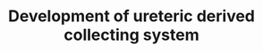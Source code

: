 ---
annotations:
- id: DOID:0080205
  type: Disease Ontology
  value: CAKUT
- id: DOID:0090001
  parent: genetic disease
  type: Disease Ontology
  value: Fraser syndrome
- id: DOID:9248
  parent: genetic disease
  type: Disease Ontology
  value: Pallister-Hall syndrome
- id: PW:0000003
  parent: signaling pathway
  type: Pathway Ontology
  value: signaling pathway
- id: DOID:3614
  type: Disease Ontology
  value: Kallmann syndrome
- id: DOID:557
  type: Disease Ontology
  value: kidney disease
authors:
- Fehrhart
- Eweitz
citedin:
- link: PMC9051587
  title: Overlap of vitamin A and vitamin D target genes with CAKUT-related processes
    (2022)
- link: PMC9607846
  title: 'Discovering Common Pathogenic Mechanisms of COVID-19 and Parkinson Disease:
    An Integrated Bioinformatics Analysis (2022)'
- link: 10.3390/metabo14040226
  title: A System Biology Approach Reveals New Targets for Human Thyroid Gland Toxicity
    in Embryos and Adult Individuals (2024)
- link: 10.1186/s13148-023-01612-8
  title: 'Methylation analysis by targeted bisulfite sequencing in large for gestational
    age (LGA) newborns: the LARGAN cohort (2024)'
communities:
- RareDiseases
description: 'This pathway describes the gene signaling pathway active in the development
  of the ureteric collection system in human kidney development. Mutations in essential
  genes within this pathway can lead to development of CAKUT (congenital anomalies
  of the kidney and urinary tract). '
last-edited: 2024-08-23
ndex: ae9f6bf5-8b75-11eb-9e72-0ac135e8bacf
organisms:
- Homo sapiens
redirect_from:
- /index.php/Pathway:WP5053
- /instance/WP5053
- /instance/WP5053_r135329
revision: r135329
schema-jsonld:
- '@context': https://schema.org/
  '@id': https://wikipathways.github.io/pathways/WP5053.html
  '@type': Dataset
  creator:
    '@type': Organization
    name: WikiPathways
  description: 'This pathway describes the gene signaling pathway active in the development
    of the ureteric collection system in human kidney development. Mutations in essential
    genes within this pathway can lead to development of CAKUT (congenital anomalies
    of the kidney and urinary tract). '
  keywords:
  - ANOS1
  - BMP2
  - BMP4
  - BMP5
  - BMP7
  - BMPER
  - BMPR1A
  - BMPR2
  - CCND1
  - CELSR1
  - CRIM1
  - CTDNEP1
  - CTNNB1
  - ETV4
  - EYA1
  - FAT4
  - FGFR2
  - FOXC1
  - FRAS1
  - FREM1
  - FREM2
  - FST
  - GATA3
  - GDF11
  - GDNF
  - GFRA1
  - GLI1
  - GLI2
  - GLI3
  - GPC3
  - GREB1L
  - GREM1
  - GRIP1
  - HOXA11
  - HOXD11
  - ILK
  - ITGA8
  - ITGB1
  - LHX1
  - MYCN
  - PAX2
  - PBX1
  - RARA
  - RARB
  - RARG
  - RET
  - ROBO1
  - ROBO2
  - SALL1
  - SHH
  - SIX1
  - SIX2
  - SLIT2
  - SMAD1
  - SMO
  - SPRY1
  - TCF2
  - TGFB2
  - VANGL2
  - WNT11
  - WT1
  license: CC0
  name: Development of ureteric derived collecting system
seo: CreativeWork
title: Development of ureteric derived collecting system
wpid: WP5053
---